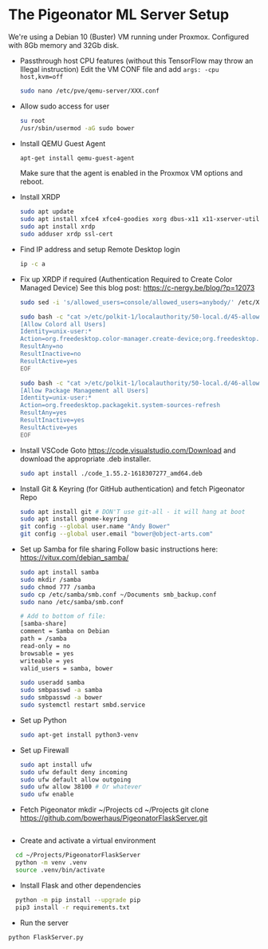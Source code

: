 # The Pigeonator ML Server Setup

We're using a Debian 10 (Buster) VM running under Proxmox. Configured with 8Gb memory and 32Gb disk.

* Passthrough host CPU features (without this TensorFlow may throw an Illegal instruction)
  Edit the VM CONF file and add `args: -cpu host,kvm=off`
  ```bash
  sudo nano /etc/pve/qemu-server/XXX.conf
  ```

* Allow sudo access for user
  ```bash
  su root
  /usr/sbin/usermod -aG sudo bower
  ```

* Install QEMU Guest Agent
  ```bash 
  apt-get install qemu-guest-agent
  ```
  Make sure that the agent is enabled in the Proxmox VM options and reboot.

* Install XRDP
  ```bash
  sudo apt update
  sudo apt install xfce4 xfce4-goodies xorg dbus-x11 x11-xserver-utils
  sudo apt install xrdp 
  sudo adduser xrdp ssl-cert
  ```

* Find IP address and setup Remote Desktop login
  ```bash
  ip -c a
  ```

* Fix up XRDP if required (Authentication Required to Create Color Managed Device)
  See this blog post: https://c-nergy.be/blog/?p=12073
  ```bash
  sudo sed -i 's/allowed_users=console/allowed_users=anybody/' /etc/X11/Xwrapper.config

  sudo bash -c "cat >/etc/polkit-1/localauthority/50-local.d/45-allow.colord.pkla" <<EOF
  [Allow Colord all Users]
  Identity=unix-user:*
  Action=org.freedesktop.color-manager.create-device;org.freedesktop.color-manager.create-profile;org.freedesktop.color-manager.delete-device;org.freedesktop.color-manager.delete-profile;org.freedesktop.color-manager.modify-device;org.freedesktop.color-manager.modify-profile
  ResultAny=no
  ResultInactive=no
  ResultActive=yes
  EOF

  sudo bash -c "cat >/etc/polkit-1/localauthority/50-local.d/46-allow-update-repo.pkla" <<EOF
  [Allow Package Management all Users]
  Identity=unix-user:*
  Action=org.freedesktop.packagekit.system-sources-refresh
  ResultAny=yes
  ResultInactive=yes
  ResultActive=yes
  EOF
  ```

* Install VSCode
  Goto  https://code.visualstudio.com/Download and download the appropriate .deb installer.
  ```bash 
  sudo apt install ./code_1.55.2-1618307277_amd64.deb
  ```

* Install Git & Keyring (for GitHub authentication) and fetch Pigeonator Repo
  ```bash
  sudo apt install git # DON'T use git-all - it will hang at boot
  sudo apt install gnome-keyring
  git config --global user.name "Andy Bower"
  git config --global user.email "bower@object-arts.com"

* Set up Samba for file sharing
  Follow basic instructions here: https://vitux.com/debian_samba/

  ```bash
  sudo apt install samba
  sudo mkdir /samba
  sudo chmod 777 /samba
  sudo cp /etc/samba/smb.conf ~/Documents smb_backup.conf
  sudo nano /etc/samba/smb.conf

  # Add to bottom of file:
  [samba-share]
  comment = Samba on Debian
  path = /samba
  read-only = no
  browsable = yes
  writeable = yes
  valid_users = samba, bower

  sudo useradd samba
  sudo smbpasswd -a samba
  sudo smbpasswd -a bower
  sudo systemctl restart smbd.service
  ```

* Set up Python
  ```bash
  sudo apt-get install python3-venv
  ```

* Set up Firewall
  ```bash
  sudo apt install ufw
  sudo ufw default deny incoming
  sudo ufw default allow outgoing
  sudo ufw allow 38100 # Or whatever
  sudo ufw enable
  ```

* Fetch Pigeonator
  mkdir ~/Projects
  cd ~/Projects
  git clone https://github.com/bowerhaus/PigeonatorFlaskServer.git
  ```
* Create and activate a virtual environment
```bash
  cd ~/Projects/PigeonatorFlaskServer
  python -m venv .venv
  source .venv/bin/activate
```

* Install Flask and other dependencies
```bash
  python -m pip install --upgrade pip
  pip3 install -r requirements.txt
```

* Run the server
```bash
python FlaskServer.py
```
